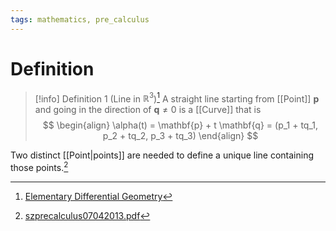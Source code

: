 ```yaml
---
tags: mathematics, pre_calculus
---
```


# Definition

> [!info] Definition 1 (Line in $\mathbb{R}^3$)[^2]
> A straight line starting from [[Point]] $\mathbf{p}$ and going in the direction of $\mathbf{q} \neq 0$ is a [[Curve]] that is
> $$
> \begin{align}
> \alpha(t) = \mathbf{p} + t \mathbf{q} = (p_1 + tq_1, p_2 + tq_2, p_3 + tq_3)
> \end{align}
> $$

Two distinct [[Point|points]] are needed to define a unique line containing those points.[^1]

[^1]: [szprecalculus07042013.pdf](zotero://open-pdf/library/items/J3667KH4?page=163)
[^2]: [Elementary Differential Geometry](zotero://open-pdf/library/items/F6CCEWIU?page=31)